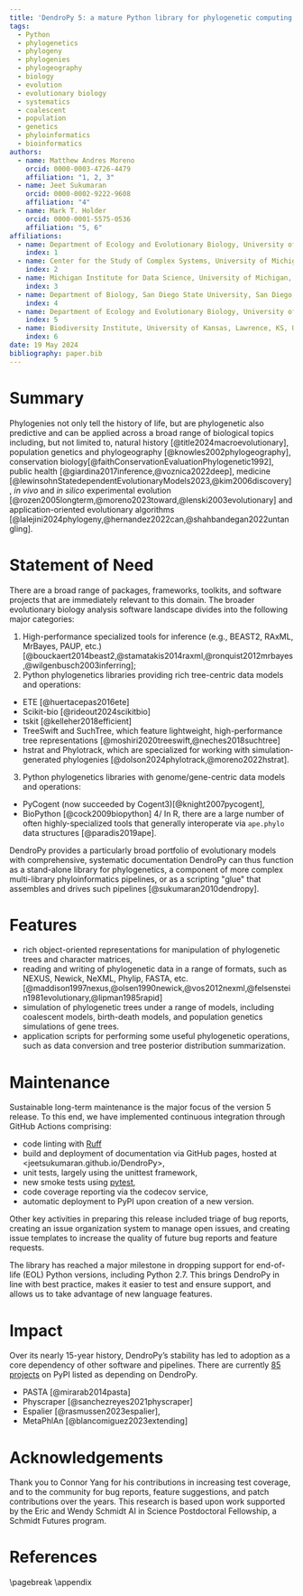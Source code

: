 ```yaml
---
title: 'DendroPy 5: a mature Python library for phylogenetic computing'
tags:
  - Python
  - phylogenetics
  - phylogeny
  - phylogenies
  - phylogeography
  - biology
  - evolution
  - evolutionary biology
  - systematics
  - coalescent
  - population
  - genetics
  - phyloinformatics
  - bioinformatics
authors:
  - name: Matthew Andres Moreno
    orcid: 0000-0003-4726-4479
    affiliation: "1, 2, 3"
  - name: Jeet Sukumaran
    orcid: 0000-0002-9222-9608
    affiliation: "4"
  - name: Mark T. Holder
    orcid: 0000-0001-5575-0536
    affiliation: "5, 6"
affiliations:
  - name: Department of Ecology and Evolutionary Biology, University of Michigan, Ann Arbor, MI, USA
    index: 1
  - name: Center for the Study of Complex Systems, University of Michigan, Ann Arbor, MI, USA
    index: 2
  - name: Michigan Institute for Data Science, University of Michigan, Ann Arbor, MI, USA
    index: 3
  - name: Department of Biology, San Diego State University, San Diego, CA, USA
    index: 4
  - name: Department of Ecology and Evolutionary Biology, University of Kansas, Lawrence, KS, USA
    index: 5
  - name: Biodiversity Institute, University of Kansas, Lawrence, KS, USA
    index: 6
date: 19 May 2024
bibliography: paper.bib
---
```


<!-- @MAM title could also be "mainstay" instead of "mature" -->

# Summary

Phylogenies not only tell the history of life, but are phylogenetic also predictive and can be applied across a broad range of biological topics including, but not limited to, natural history [@title2024macroevolutionary], population genetics and phylogeography [@knowles2002phylogeography], conservation biology[@faithConservationEvaluationPhylogenetic1992], public health [@giardina2017inference,@voznica2022deep], medicine [@lewinsohnStatedependentEvolutionaryModels2023,@kim2006discovery], *in vivo* and *in silico* experimental evolution [@rozen2005longterm,@moreno2023toward,@lenski2003evolutionary] and application-oriented evolutionary algorithms [@lalejini2024phylogeny,@hernandez2022can,@shahbandegan2022untangling].


# Statement of Need

There are a broad range of packages, frameworks, toolkits, and software projects that are immediately relevant to this domain.
The broader evolutionary biology analysis software landscape divides into the following major categories:

1. High-performance specialized tools for inference (e.g., BEAST2, RAxML, MrBayes, PAUP, etc.) [@bouckaert2014beast2,@stamatakis2014raxml,@ronquist2012mrbayes,@wilgenbusch2003inferring];
2. Python phylogenetics libraries providing rich tree-centric data models and operations:
  - ETE [@huertacepas2016ete]
  - Scikit-bio [@rideout2024scikitbio]
  - tskit [@kelleher2018efficient]
  - TreeSwift and SuchTree, which feature lightweight,  high-performance tree representations [@moshiri2020treeswift,@neches2018suchtree]
  - hstrat and Phylotrack, which are specialized for working with simulation-generated phylogenies [@dolson2024phylotrack,@moreno2022hstrat].
3. Python phylogenetics libraries with genome/gene-centric data models and operations:
  - PyCogent (now succeeded by Cogent3)[@knight2007pycogent],
  - BioPython [@cock2009biopython]
4/ In R, there are a large number of often highly-specialized tools that generally interoperate via `ape.phylo` data structures [@paradis2019ape].

DendroPy provides a particularly broad portfolio of evolutionary models with comprehensive, systematic documentation
DendroPy can thus function as a stand-alone library for phylogenetics, a component of more complex multi-library phyloinformatics pipelines, or as a scripting "glue" that assembles and drives such pipelines [@sukumaran2010dendropy].

# Features

- rich object-oriented representations for manipulation of phylogenetic trees and character matrices,
- reading and writing of phylogenetic data in a range of formats, such as NEXUS, Newick, NeXML, Phylip, FASTA, etc. [@maddison1997nexus,@olsen1990newick,@vos2012nexml,@felsenstein1981evolutionary,@lipman1985rapid]
- simulation of phylogenetic trees under a range of models, including coalescent models, birth-death models, and population genetics simulations of gene trees.
- application scripts for performing some useful phylogenetic operations, such as data conversion and tree posterior distribution summarization.

# Maintenance

Sustainable long-term maintenance is the major focus of the version 5 release.
To this end, we have implemented continuous integration through GitHub Actions comprising:
- code linting with [Ruff](https://pypi.org/project/ruff/)
- build and deployment of documentation via GitHub pages, hosted at <jeetsukumaran.github.io/DendroPy>,
- unit tests, largely using the unittest framework,
- new smoke tests using [pytest](https://pypi.org/project/pytest/),
- code coverage reporting via the codecov service,
- automatic deployment to PyPI upon creation of a new version.

Other key activities in preparing this release included triage of bug reports, creating an issue organization system to manage open issues, and creating issue templates to increase the quality of future bug reports and feature requests.

The library has reached a major milestone in dropping support for end-of-life (EOL) Python versions, including Python 2.7.
This brings DendroPy in line with best practice, makes it easier to test and ensure support, and allows us to take advantage of new language features.


# Impact

Over its nearly 15-year history, DendroPy’s stability has led to adoption as a core dependency of other software and pipelines.
There are currently [85 projects](https://perma.cc/P865-JHXW) on PyPI listed as depending on DendroPy.

- PASTA [@mirarab2014pasta]
- Physcraper [@sanchezreyes2021physcraper]
- Espalier [@rasmussen2023espalier],
- MetaPhlAn [@blancomiguez2023extending]

# Acknowledgements

Thank you to Connor Yang for his contributions in increasing test coverage, and to the community for bug reports, feature suggestions, and patch contributions over the years.
This research is based upon work supported by the Eric and Wendy Schmidt AI in Science Postdoctoral Fellowship, a Schmidt Futures program.

# References

<div id="refs"></div>

\pagebreak
\appendix
